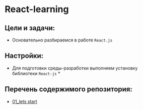 # React-learning

Цели и задачи:
-
- Основательно разбираемся в работе `React.js`

Настройки:
-
- Для подготовки среды-разработки выполняем установку библиотеки `React-js`
  *  

Перечень содержимого репозитория:
-
* [01_lets start](https://github.com/SetMiller/React-learning/tree/master/01_lets%20start)
